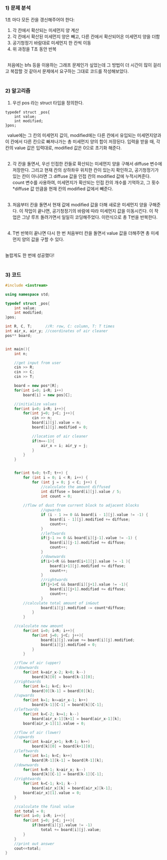 ### 1) 문제 분석<br>
1초 마다 모든 칸을 갱신해주어야 한다: <br>
1. 각 칸에서 확산되는 미세먼지 양 계산 <br>
2. 각 칸에서 확산된 미세먼지 양은 빼고, 다른 칸에서 확산되어온 미세먼지 양을 더함<br>
3. 공기청정기 바람대로 미세먼지 한 칸씩 이동<br>
4. 위 과정을 T초 동안 반복<br><br>

&ensp;처음에는 bfs 등을 이용하는 그래프 문제인가 싶었는데 그 방법이 더 시간이 많이 걸리고 복잡할 것 같아서 문제에서 요구하는 그대로 코드를 작성해보았다.<br><br>


### 2) 알고리즘<br>
1. 우선 pos 라는 struct 타입을 정의한다.<br>
~~~
typedef struct _pos{
	int value;
	int modified;
}pos;

~~~
&ensp;value에는 그 칸의 미세먼지 값이, modified에는 다른 칸에서 유입되는 미세먼지양과 이 칸에서 다른 칸으로 빠져나가는 총 미세먼지 양의 합이 저장된다. 입력을 받을 때, 각 칸의 value 값은 입력대로, modified 값은 0으로 초기화 해준다.<br><br>

2. 각 칸을 돌면서, 우선 인접한 칸들로 확산되는 미세먼지 양을 구해서 diffuse 변수에 저장한다. 그리고 현재 칸의 상하좌우 위치한 칸이 있는지 확인하고, 공기청정기가 있는 칸이 아니라면 그 diffuse 값을 인접 칸의 modified 값에 누적시켜준다. count 변수를 사용하여, 미세먼지가 확산되는 인접 칸의 개수를 기억하고, 그 횟수*diffuse 값 만큼을 현재 칸의 modified 값에서 빼준다.<br><br>

3. 처음부터 칸을 돌면서 현재 값에 modified 값을 더해 새로운 미세먼지 양을 구해준다. 이 작업이 끝나면, 공기청정기의 바람에 따라 미세먼지 값을 이동시킨다. 이 작업은 그냥 루프 돌려가면서 일일히 코딩해주었다. 이런식으로 총 T번을 반복한다.<br><br>

4. T번 반복이 끝나면 다시 한 번 처음부터 칸을 돌면서 value 값을 더해주면 총 미세먼지 양의 값을 구할 수 있다.<br><br>

놀랍게도 한 번에 성공했다!<br><br>

### 3) 코드<br>
```cpp
#include <iostream>

using namespace std;

typedef struct _pos{
    int value;
    int modified;
}pos;

int R, C, T;      //R: row, C: column, T: T times
int air_x, air_y; //coordinates of air cleaner
pos** board;


int main(){
    int n;

    //get input from user
    cin >> R;
    cin >> C;
    cin >> T;

    board = new pos*[R];
    for(int i=0; i<R; i++)
        board[i] = new pos[C];

    //initialize values
    for(int i=0; i<R; i++){
        for(int j=0; j<C; j++){
            cin >> n;
            board[i][j].value = n;
            board[i][j].modified = 0;

            //location of air cleaner
            if(n==-1){
                air_x = i; air_y = j;
            }
        }
    }


    for(int t=0; t<T; t++) {
        for (int i = 0; i < R; i++) {
            for (int j = 0; j < C; j++) {
                //calculate the amount diffused
                int diffuse = board[i][j].value / 5;
                int count = 0;
		
		//flow of dust from current block to adjacent blocks
                //upwards
                if (i - 1 >= 0 && board[i - 1][j].value != -1) {
                    board[i - 1][j].modified += diffuse;
                    count++;
                }
                //leftwards
                if(j-1 >= 0 && board[i][j-1].value != -1) {
                    board[i][j-1].modified += diffuse;
                    count++;
                }
                //downwards
                if(i+1<R && board[i+1][j].value != -1 ){
                    board[i+1][j].modified += diffuse;
                    count++;
                }
                //rightwards
                if(j+1<C && board[i][j+1].value != -1){
                    board[i][j+1].modified += diffuse;
                    count++;
                }
		//calculate total amount of in&out
                board[i][j].modified -= count*diffuse;
            }
        }

	//calculate new amount
        for(int i=0; i<R; i++){
            for(int j=0; j<C; j++){
                board[i][j].value += board[i][j].modified;
                board[i][j].modified = 0;
            }
        }

	//flow of air (upper)
	//downwards
        for(int k=air_x-2; k>0; k--)
            board[k][0] = board[k-1][0];
	//rightwards
        for(int k=1; k<C; k++)
            board[0][k-1] = board[0][k];
	//upwards
        for(int k=1; k<=air_x-1; k++)
            board[k-1][C-1] = board[k][C-1];
	//leftwards
        for(int k=C-2; k>=1; k--)
            board[air_x-1][k+1] = board[air_x-1][k];
        board[air_x-1][1].value = 0;

	//flow of air (lower)
	//upwards
        for(int k=air_x+1; k<R-1; k++)
            board[k][0] = board[k+1][0];
	//leftwards
        for(int k=1; k<C; k++)
            board[R-1][k-1] = board[R-1][k];
	//downwards
        for(int k=R-1; k>air_x; k--)
            board[k][C-1] = board[k-1][C-1];
	//rightwards
        for(int k=C-1; k>1; k--)
            board[air_x][k] = board[air_x][k-1];
        board[air_x][1].value = 0;
    }

    //calculate the final value
    int total = 0;
    for(int i=0; i<R; i++){
        for(int j=0; j<C; j++){
            if(board[i][j].value != -1)
                total += board[i][j].value;
        }
    }
    //print out answer
    cout<<total;
}
```
